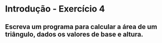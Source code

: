 <h1>Introdução - Exercício 4</h1>
<h2>Escreva um programa para calcular a área de um triângulo, dados os valores de
base e altura.</h2>
